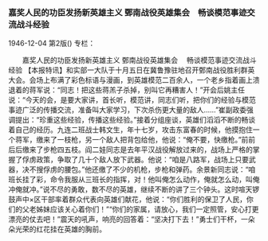 ### 嘉奖人民的功臣发扬新英雄主义  鄄南战役英雄集会　畅谈模范事迹交流战斗经验

1946-12-04
第2版()
专栏：

　　嘉奖人民的功臣发扬新英雄主义
    鄄南战役英雄集会
  　畅谈模范事迹交流战斗经验
    【本报特讯】和实部一大队于十月五日在冀鲁豫驻地召开鄄南战役胜利群英大会。会场上布满了彩色标语与漫画，到英雄模范二百余人，一个老乡指着画上溃退着的蒋军说：“同志！把这些蒋羔子杀掉，别叫它再糟害人！”开会后姚主任说：“今天的会，是要大家讲，首长听，模范讲，同志们听，把你们的经验与模范事迹广泛的传播交流，准备叫大家学习，下次杀伤更大量的敌人……”崔副政委强调提出：“珍重这些经验，传播这些经验。”接着分组座谈，英雄们滔滔不断的畅谈着自己的经历。九连二班战士韩文生，年十七岁，攻击东富春的时候，他摸抱住一个蒋军，缴来了一枝枪，另一个敌人把背包给他，他说：“俺不要，快缴枪。”前前后后缴来了步枪四五枝。阎二娃同志是去年平汉战役解放过来的，战场上严格的掌握了俘虏政策，争取了几十个敌人放下武器。他说：“咱是八路军，战场上只要武器，决不搜俘虏的腰包。”他还缴了不少的机枪，步枪和弹药。余景新同志说：“咱班长挂了彩，命令我服从三班长的指挥，对！他叫俺怎么动作，俺就怎么动，叫俺冲俺就冲。”说不尽的勇敢，数不尽的英雄，继续不断的讲了三个钟头。这时喧天锣鼓声中×区干部率着群众代表向英雄们献花，他说：“你们胜利的保卫了人民，你们的父老姊妹应该关心着你们！”“你们的家属，请放心，我们一定照管，安心打更漂亮的仗去吧！”震天的吼声，响亮的回答着：“坚决打下去！”勇士们干杯，一朵朵光荣的红花挂在英雄的胸前。
